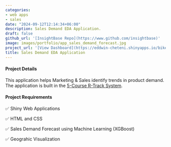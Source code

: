 ```yaml
---
categories:
- web apps
- sales
date: "2024-09-12T12:14:34+06:00"
description: Sales Demand EDA Application.
draft: false
github_url: '[InsightBase Repo](https://www.github.com/insightbase)'
image: images/portfolio/app_sales_demand_forecast.jpg
project_url: '[View Dashboard](https://eddwin-cheteni.shinyapps.io/bike-sales-app/)'
title: Sales Demand EDA Application
---
```


#### Project Details

This application helps Marketing & Sales identify trends in product demand. The application is built in the [5-Course R-Track System](https://university.business-science.io/p/5-course-bundle-machine-learning-web-apps-time-series).

#### Project Requirements

✅ Shiny Web Applications

✅ HTML and CSS

✅ Sales Demand Forecast using Machine Learning (XGBoost)

✅ Geograhic Visualization
